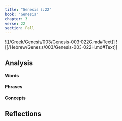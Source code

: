 ```yaml
---
title: "Genesis 3:22"
book: "Genesis"
chapter: 3
verse: 22
section: Fall
---
```

![[/Greek/Genesis/003/Genesis-003-022G.md#Text]]
![[/Hebrew/Genesis/003/Genesis-003-022H.md#Text]]

## Analysis

#### Words

#### Phrases

#### Concepts

## Reflections
